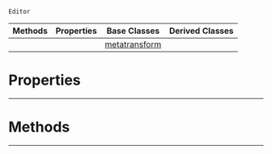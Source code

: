  `Editor`

|Methods|Properties|Base Classes|Derived Classes|
|---|---|---|---|
| | |[metatransform](https://github.com/dragonCASTjosh/PlasmaDocs/blob/master/code_reference/class_reference/metatransform.markdown)| |


 #  Properties


---  
 #  Methods


---  
 

 